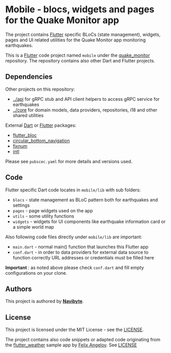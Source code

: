 # Mobile - blocs, widgets and pages for the Quake Monitor app

The project contains [Flutter](https://flutter.dev/) specific BLoCs (state 
management), widgets, pages and UI related utilities for the Quake Monitor 
app monitoring earthquakes.

This is a [Flutter](https://flutter.dev/) code project named `mobile` under the 
[quake_monitor](https://github.com/navibyte/quake_monitor) repository. The
repository contains also other Dart and Flutter projects.

## Dependencies

Other projects on this repository:
* [../api](../api) for gRPC stub and API client helpers to access gRPC service for earthquakes
* [../core](../core) for domain models, data providers, repositories, i18 and other shared utilities

External [Dart](https://dart.dev/) or [Flutter](https://flutter.dev/) packages:
* [flutter_bloc](https://pub.dev/packages/flutter_bloc) 
* [circular_bottom_navigation](https://pub.dev/packages/circular_bottom_navigation) 
* [fixnum](https://pub.dev/packages/fixnum)
* [intl](https://pub.dev/packages/intl)  

Please see `pubscec.yaml` for more details and versions used.

## Code

Flutter specific Dart code locates in `mobile/lib` with sub folders:
* `blocs` - state management as BLoC pattern both for earthquakes and settings 
* `pages` - page widgets used on the app
* `utils` - some utility functions
* `widgets` - widgets for UI components like earthquake information card or a simple world map

Also following code files directly under `mobile/lib` are important:
* `main.dart` - normal main() function that launches this Flutter app   
* `conf.dart` - in order to data providers for external data source to function correctly URL addresses or credentials must be filled here  

**Important** : as noted above please check `conf.dart` and fill empty 
configurations on your clone.

## Authors

This project is authored by **[Navibyte](https://navibyte.com)**.

## License

This project is licensed under the MIT License - see the [LICENSE](../LICENSE).

The project contains also code snippets or adapted code originating from the
[flutter_weather](https://github.com/felangel/bloc/tree/master/examples/flutter_weather) sample app by [Felix Angelov](https://twitter.com/felangelov). 
See [LICENSE](../LICENSE_BLOC)
